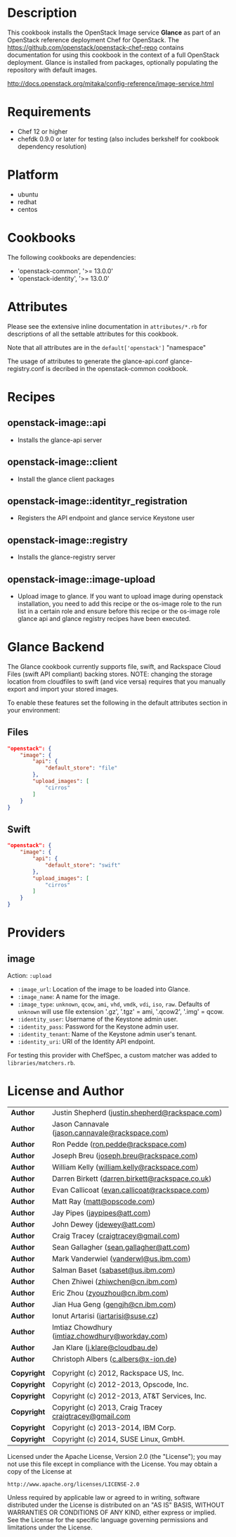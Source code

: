 Description
===========

This cookbook installs the OpenStack Image service **Glance** as part of an
OpenStack reference deployment Chef for OpenStack. The
https://github.com/openstack/openstack-chef-repo contains documentation for using
this cookbook in the context of a full OpenStack deployment. Glance is installed
from packages, optionally populating the repository with default images.

http://docs.openstack.org/mitaka/config-reference/image-service.html

Requirements
============

- Chef 12 or higher
- chefdk 0.9.0 or later for testing (also includes berkshelf for cookbook
  dependency resolution)

Platform
========

- ubuntu
- redhat
- centos

Cookbooks
=========

The following cookbooks are dependencies:

- 'openstack-common', '>= 13.0.0'
- 'openstack-identity', '>= 13.0.0'

Attributes
==========

Please see the extensive inline documentation in `attributes/*.rb` for
descriptions of all the settable attributes for this cookbook.

Note that all attributes are in the `default['openstack']` "namespace"

The usage of attributes to generate the glance-api.conf glance-registry.conf is
decribed in the openstack-common cookbook.

Recipes
=======

## openstack-image::api
- Installs the glance-api server

## openstack-image::client
- Install the glance client packages

## openstack-image::identityr_registration
- Registers the API endpoint and glance service Keystone user

## openstack-image::registry
- Installs the glance-registry server

## openstack-image::image-upload
- Upload image to glance. If you want to upload image during openstack
  installation, you need to add this recipe or the os-image role to the run list
  in a certain role and ensure before this recipe or the os-image role glance api
  and glance registry recipes have been executed.

Glance Backend
==============

The Glance cookbook currently supports file, swift, and Rackspace Cloud Files
(swift API compliant) backing stores.  NOTE: changing the storage location from
cloudfiles to swift (and vice versa) requires that you manually export and
import your stored images.

To enable these features set the following in the default attributes section in
your environment:

Files
-----

```json
"openstack": {
    "image": {
        "api": {
            "default_store": "file"
        },
        "upload_images": [
            "cirros"
        ]
    }
}
```

Swift
-----

```json
"openstack": {
    "image": {
        "api": {
            "default_store": "swift"
        },
        "upload_images": [
            "cirros"
        ]
    }
}
```

Providers
=========

image
-----

Action: `:upload`

- `:image_url`: Location of the image to be loaded into Glance.
- `:image_name`: A name for the image.
- `:image_type`: `unknown`, `qcow`, `ami`, `vhd`, `vmdk`, `vdi`, `iso`, `raw`.
  Defaults of `unknown` will use file extension '.gz', '.tgz' = ami, '.qcow2',
  '.img' = qcow.
- `:identity_user`: Username of the Keystone admin user.
- `:identity_pass`: Password for the Keystone admin user.
- `:identity_tenant`: Name of the Keystone admin user's tenant.
- `:identity_uri`: URI of the Identity API endpoint.

For testing this provider with ChefSpec, a custom matcher was added to
`libraries/matchers.rb`.

License and Author
==================

|                      |                                                    |
|:---------------------|:---------------------------------------------------|
| **Author**           |  Justin Shepherd (<justin.shepherd@rackspace.com>) |
| **Author**           |  Jason Cannavale (<jason.cannavale@rackspace.com>) |
| **Author**           |  Ron Pedde (<ron.pedde@rackspace.com>)             |
| **Author**           |  Joseph Breu (<joseph.breu@rackspace.com>)         |
| **Author**           |  William Kelly (<william.kelly@rackspace.com>)     |
| **Author**           |  Darren Birkett (<darren.birkett@rackspace.co.uk>) |
| **Author**           |  Evan Callicoat (<evan.callicoat@rackspace.com>)   |
| **Author**           |  Matt Ray (<matt@opscode.com>)                     |
| **Author**           |  Jay Pipes (<jaypipes@att.com>)                    |
| **Author**           |  John Dewey (<jdewey@att.com>)                     |
| **Author**           |  Craig Tracey (<craigtracey@gmail.com>)            |
| **Author**           |  Sean Gallagher (<sean.gallagher@att.com>)         |
| **Author**           |  Mark Vanderwiel (<vanderwl@us.ibm.com>)           |
| **Author**           |  Salman Baset (<sabaset@us.ibm.com>)               |
| **Author**           |  Chen Zhiwei (<zhiwchen@cn.ibm.com>)                 |
| **Author**           |  Eric Zhou (<zyouzhou@cn.ibm.com>)                   |
| **Author**           |  Jian Hua Geng (<gengjh@cn.ibm.com>)                 |
| **Author**           |  Ionut Artarisi (<iartarisi@suse.cz>)                |
| **Author**           |  Imtiaz Chowdhury (<imtiaz.chowdhury@workday.com>) |
| **Author**           |  Jan Klare (<j.klare@cloudbau.de>)                   |
| **Author**           |  Christoph Albers (<c.albers@x-ion.de>)            |
|                      |                                                    |
| **Copyright**        |  Copyright (c) 2012, Rackspace US, Inc.            |
| **Copyright**        |  Copyright (c) 2012-2013, Opscode, Inc.            |
| **Copyright**        |  Copyright (c) 2012-2013, AT&T Services, Inc.      |
| **Copyright**        |  Copyright (c) 2013, Craig Tracey <craigtracey@gmail.com> |
| **Copyright**        |  Copyright (c) 2013-2014, IBM Corp.                |
| **Copyright**        |  Copyright (c) 2014, SUSE Linux, GmbH.             |

Licensed under the Apache License, Version 2.0 (the "License");
you may not use this file except in compliance with the License.
You may obtain a copy of the License at

    http://www.apache.org/licenses/LICENSE-2.0

Unless required by applicable law or agreed to in writing, software
distributed under the License is distributed on an "AS IS" BASIS,
WITHOUT WARRANTIES OR CONDITIONS OF ANY KIND, either express or implied.
See the License for the specific language governing permissions and
limitations under the License.
